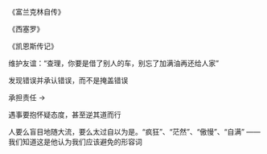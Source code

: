 《富兰克林自传》

《西塞罗》

《凯恩斯传记》



维护友谊：“查理，你要是借了别人的车，别忘了加满油再还给人家”

发现错误并承认错误，而不是掩盖错误

承担责任 -> 

遇事要抱怀疑态度，甚至逆其道而行

人要么盲目地随大流，要么太过自以为是。“疯狂”、“茫然”、“傲慢”、“自满” —— 我们知道这是他认为我们应该避免的形容词